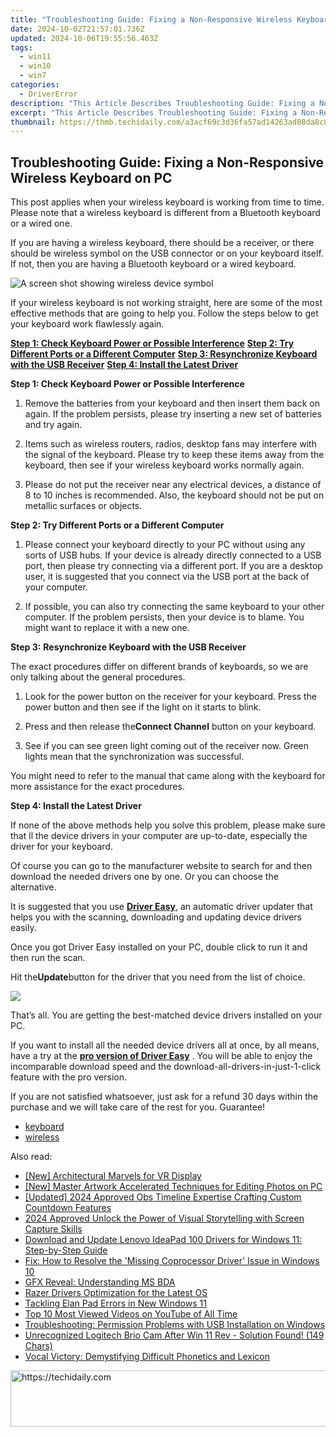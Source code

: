```yaml
---
title: "Troubleshooting Guide: Fixing a Non-Responsive Wireless Keyboard on PC"
date: 2024-10-02T21:57:01.736Z
updated: 2024-10-06T19:55:56.463Z
tags:
  - win11
  - win10
  - win7
categories:
  - DriverError
description: "This Article Describes Troubleshooting Guide: Fixing a Non-Responsive Wireless Keyboard on PC"
excerpt: "This Article Describes Troubleshooting Guide: Fixing a Non-Responsive Wireless Keyboard on PC"
thumbnail: https://thmb.techidaily.com/a3acf69c3d36fa57ad14263ad88da8c8eaf18e40a1badf8ad19a8dbcc0ab15b1.jpg
---
```


## Troubleshooting Guide: Fixing a Non-Responsive Wireless Keyboard on PC

This post applies when your wireless keyboard is working from time to time. Please note that a wireless keyboard is different from a Bluetooth keyboard or a wired one.
  
If you are having a wireless keyboard, there should be a receiver, or there should be wireless symbol on the USB connector or on your keyboard itself. If not, then you are having a Bluetooth keyboard or a wired keyboard.
  
![A screen shot showing wireless device symbol](https://support.microsoft.com/library/images/support/kbgraphics/public/en-us/838398_plug_symbol.jpg)

If your wireless keyboard is not working straight, here are some of the most effective methods that are going to help you. Follow the steps below to get your keyboard work flawlessly again.
  
**[Step 1: Check Keyboard Power or Possible Interference](https://bluettiit.sjv.io/xkwq91)**
[**Step 2: Try Different Ports or a Different Computer**](https://thefitville.pxf.io/qyo4yy)
[**Step 3: Resynchronize Keyboard with the USB Receiver**](https://vapordna.pxf.io/vnbxna)
[**Step 4: Install the Latest Driver**](https://bluettius.sjv.io/dkpnv2)
  
 **Step 1: Check Keyboard Power or Possible Interference**
  
 1) Remove the batteries from your keyboard and then insert them back on again. If the problem persists, please try inserting a new set of batteries and try again.
  
 2) Items such as wireless routers, radios, desktop fans may interfere with the signal of the keyboard. Please try to keep these items away from the keyboard, then see if your wireless keyboard works normally again.
  
 3) Please do not put the receiver near any electrical devices, a distance of 8 to 10 inches is recommended. Also, the keyboard should not be put on metallic surfaces or objects.
  
 **Step 2: Try Different Ports or a Different Computer**
  
 1) Please connect your keyboard directly to your PC without using any sorts of USB hubs. If your device is already directly connected to a USB port, then please try connecting via a different port. If you are a desktop user, it is suggested that you connect via the USB port at the back of your computer.
  
 2) If possible, you can also try connecting the same keyboard to your other computer. If the problem persists, then your device is to blame. You might want to replace it with a new one.
  
 **Step 3:** **Resynchronize Keyboard with the USB Receiver**
  
 The exact procedures differ on different brands of keyboards, so we are only talking about the general procedures.
  
 1) Look for the power button on the receiver for your keyboard. Press the power button and then see if the light on it starts to blink.
  
 2) Press and then release the**Connect Channel** button on your keyboard.
  
 3) See if you can see green light coming out of the receiver now. Green lights mean that the synchronization was successful.
  
 You might need to refer to the manual that came along with the keyboard for more assistance for the exact procedures.
  
 **Step 4: Install the Latest Driver**
  
If none of the above methods help you solve this problem, please make sure that ll the device drivers in your computer are up-to-date, especially the driver for your keyboard.
  
Of course you can go to the manufacturer website to search for and then download the needed drivers one by one. Or you can choose the alternative.
  
It is suggested that you use [**Driver Easy**](https://tools.techidaily.com/drivereasy/download/), an automatic driver updater that helps you with the scanning, downloading and updating device drivers easily.
  
Once you got Driver Easy installed on your PC, double click to run it and then run the scan.
  
Hit the**Update**button for the driver that you need from the list of choice.

![](https://images.drivereasy.com/wp-content/uploads/2017/03/img_58dcc77caeb1c.jpg)
  
 That’s all. You are getting the best-matched device drivers installed on your PC.
  
 If you want to install all the needed device drivers all at once, by all means, have a try at the [**pro version of Driver Easy**](https://tools.techidaily.com/drivereasy/download/) . You will be able to enjoy the incomparable download speed and the download-all-drivers-in-just-1-click feature with the pro version.
  
 If you are not satisfied whatsoever, just ask for a refund 30 days within the purchase and we will take care of the rest for you. Guarantee!

* [keyboard](https://bellelily.pxf.io/m5azgm)
* [wireless](https://tools.techidaily.com/drivereasy/download/)

<ins class="adsbygoogle"
     style="display:block"
     data-ad-format="autorelaxed"
     data-ad-client="ca-pub-7571918770474297"
     data-ad-slot="1223367746"></ins>

<ins class="adsbygoogle"
     style="display:block"
     data-ad-client="ca-pub-7571918770474297"
     data-ad-slot="8358498916"
     data-ad-format="auto"
     data-full-width-responsive="true"></ins>

<span class="atpl-alsoreadstyle">Also read:</span>
<div><ul>
<li><a href="https://extra-hints.techidaily.com/new-architectural-marvels-for-vr-display/"><u>[New] Architectural Marvels for VR Display</u></a></li>
<li><a href="https://extra-support.techidaily.com/new-master-artwork-accelerated-techniques-for-editing-photos-on-pc/"><u>[New] Master Artwork Accelerated Techniques for Editing Photos on PC</u></a></li>
<li><a href="https://on-screen-recording.techidaily.com/updated-2024-approved-obs-timeline-expertise-crafting-custom-countdown-features/"><u>[Updated] 2024 Approved Obs Timeline Expertise Crafting Custom Countdown Features</u></a></li>
<li><a href="https://visual-screen-recording.techidaily.com/2024-approved-unlock-the-power-of-visual-storytelling-with-screen-capture-skills/"><u>2024 Approved Unlock the Power of Visual Storytelling with Screen Capture Skills</u></a></li>
<li><a href="https://hardware-help.techidaily.com/download-and-update-lenovo-ideapad-100-drivers-for-windows-11-step-by-step-guide/"><u>Download and Update Lenovo IdeaPad 100 Drivers for Windows 11: Step-by-Step Guide</u></a></li>
<li><a href="https://driver-error.techidaily.com/fix-how-to-resolve-the-missing-coprocessor-driver-issue-in-windows-10/"><u>Fix: How to Resolve the 'Missing Coprocessor Driver' Issue in Windows 10</u></a></li>
<li><a href="https://driver-error.techidaily.com/gfx-reveal-understanding-ms-bda/"><u>GFX Reveal: Understanding MS BDA</u></a></li>
<li><a href="https://driver-error.techidaily.com/razer-drivers-optimization-for-the-latest-os/"><u>Razer Drivers Optimization for the Latest OS</u></a></li>
<li><a href="https://driver-error.techidaily.com/tackling-elan-pad-errors-in-new-windows-11/"><u>Tackling Elan Pad Errors in New Windows 11</u></a></li>
<li><a href="https://youtube-tips.techidaily.com/0-most-viewed-videos-on-youtube-of-all-time/"><u>Top 10 Most Viewed Videos on YouTube of All Time</u></a></li>
<li><a href="https://driver-error.techidaily.com/troubleshooting-permission-problems-with-usb-installation-on-windows/"><u>Troubleshooting: Permission Problems with USB Installation on Windows</u></a></li>
<li><a href="https://driver-error.techidaily.com/unrecognized-logitech-brio-cam-after-win-11-rev-solution-found-149-chars/"><u>Unrecognized Logitech Brio Cam After Win 11 Rev - Solution Found! (149 Chars)</u></a></li>
<li><a href="https://mondly-stories.techidaily.com/vocal-victory-demystifying-difficult-phonetics-and-lexicon/"><u>Vocal Victory: Demystifying Difficult Phonetics and Lexicon</u></a></li>
</ul></div>

<!-- affiliate ads begin -->
<a href="https://appsumo.8odi.net/c/5597632/2132160/7443" target="_top" id="2132160">
  <img src="//a.impactradius-go.com/display-ad/7443-2132160" border="0" alt="https://techidaily.com" width="600" height="90"/>
</a>
<img height="0" width="0" src="https://appsumo.8odi.net/i/5597632/2132160/7443" style="position:absolute;visibility:hidden;" border="0" />
<!-- affiliate ads end -->

